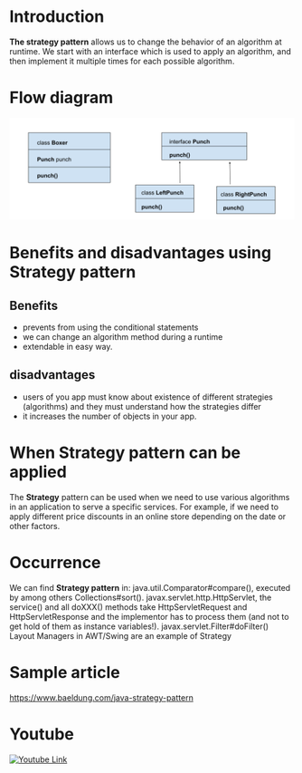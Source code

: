 # Introduction
**The strategy pattern** allows us to change the behavior of an algorithm at runtime.
We start with an interface which is used to apply an algorithm, and then implement it multiple times for each possible algorithm.

# Flow diagram
![](includes/strategy.svg)


# Benefits and disadvantages using Strategy pattern
## Benefits
- prevents from using the conditional statements
- we can change an algorithm method during a runtime 
- extendable in easy way.

## disadvantages
- users of you app must know about existence of different strategies (algorithms) and they must understand how the strategies differ
- it increases the number of objects in your app.

# When Strategy pattern can be applied
The **Strategy** pattern can be used when we need to use various algorithms in an application to serve a specific services.
For example, if we need to apply different price discounts in an online store depending on the date or other factors.
# Occurrence
We can find **Strategy pattern** in:
java.util.Comparator#compare(), executed by among others Collections#sort().
javax.servlet.http.HttpServlet, the service() and all doXXX() methods take HttpServletRequest and HttpServletResponse and the implementor has to process them (and not to get hold of them as instance variables!).
javax.servlet.Filter#doFilter()
Layout Managers in AWT/Swing are an example of Strategy

# Sample article
https://www.baeldung.com/java-strategy-pattern

# Youtube
[![Youtube Link](http://img.youtube.com/vi/-NCgRD9-C6o/0.jpg)](http://www.youtube.com/watch?v=-NCgRD9-C6o)